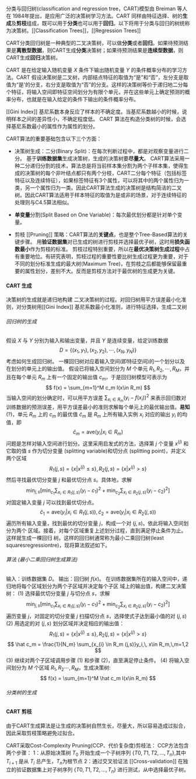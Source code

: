 分类与回归树(classification and regression tree，CART)模型由 Breiman 等人在 1984年提出，是应用广泛的决策树学习方法。CART 同样由特征选择、树的**生成**及**剪枝**组成，既可以用于**分类**也可以用于**回归**。以下将用于分类与回归的树统称为决策树。[[Classification Trees]]，[[Regression Trees]]

CART分类回归树是一种典型的二叉决策树，可以做**分类**或者**回归**。如果待预测结果是**离散型数据**，则CART生成**分类**决策树；如果待预测结果是**连续型数据**，则CART生成**回归**决策树。

CART 是在给定输入随机变量 $X$ 条件下输出随机变量 $Y$ 的条件概率分布的学习方法。CART 假设决策树是二叉树，内部结点特征的取值为“是”和“否”，左分支是取值为“是'的分支，右分支是取值为“否”的分支。这样的决策树等价于递归地二分每个特征，将输入空间即特征空间划分为有限个单元，并在这些单元上确定预测的概率分布，也就是在输入给定的条件下输出的条件概率分布。

[[Gini Index]] 基尼系数本身反应了样本的不确定度。当基尼系数越小的时候，说明样本之间的差异性小，不确定程度低。 CART 算法在构造分类树的时候，会选择基尼系数最小的属性作为属性的划分。

CART算法的重要基础包含以下三个方面：
- 决策树生成：二分(Binary Split)：在每次判断过程中，都是对观察变量进行二分。
	基于**训练数据集**生成决策树，生成的决策树要**尽量大**。
	CART算法采用一种二分递归分割的技术，算法总是将当前样本集分割为两个子样本集，使得生成的决策树的每个非叶结点都只有两个分枝，CART二分每个特征（包括标签特征以及连续特征），如果标签特征有3个属性，可以将其中的两个属性归为一类，另一个属性归为一类。因此CART算法生成的决策树是结构简洁的二叉树。因此CART算法适用于样本特征的取值为是或非的场景，对于连续特征的处理则与C4.5算法相似。

- **单变量**分割(Split Based on One Variable)：每次最优划分都是针对单个变量。

- 剪枝 [[Pruning]] 策略：CART算法的**关键点**，也是整个Tree-Based算法的关键步骤。
	用**验证数据集**对已生成的树进行剪枝并选择最优子树，这时用**损失函数最小**作为剪枝的标准。
	剪枝过程特别重要，所以在**最优决策树生成过程**中占有重要地位。有研究表明，剪枝过程的重要性要比树生成过程更为重要，对于不同的划分标准生成的最大树(Maximum Tree)，在剪枝之后都能够保留最重要的属性划分，差别不大。反而是剪枝方法对于最优树的生成更为关键。

#### CART 生成
决策树的生成就是递归地构建 二叉决策树的过程。对回归树用平方误差最小化准则，对分类树用[[Gini Index]] 基尼系数最小化准则，进行特征选择，生成二叉树
###### 回归树的生成
假设 $X$ 与 $Y$ 分别为输入和输出变量，并且 $Y$ 是连续变量，给定训练数据
$$
D = \{(x_1,y_1),(x_2,y_2),\cdots,(x_N,y_N) \}
$$
考虑如何生成回归树。
一棵回归树对应着输入空间(即特征空间)的一个划分以及在划分的单元上的输出值。 假设已将输入空间划分为 $M$ 个单元 $R_1,R_2,\cdots,R_M$，并且在每个单元 $R_m$ 上有一个固定的输出值 $c_m$，于是回归树模型可表示为
$$
f(x) = \sum_{m=1}^M c_m I(x\in R_m)
$$
当输入空间的划分确定时，可以用平方误差 $\sum_{x_i \in R_m}(y_i - f(x_i))^2$ 来表示回归数对训练数据的预测误差，用平方误差最小的准则求解每个单元上的最优输出值。**易知**(?)，单元 $R_m$ 上的 $c_m$ 的最优值 $\hat c_m$ 是 $R_m$ 上所有输入实例 $x_i$ 对应的输出 $y_i$ 的均值，即
$$
\hat c_m = \text{ave} (y_i | x_i \in R_m)
$$
问题是怎样对输入空间进行划分。这里采用启发式的方法，选择第 $j$ 个变量 $x^{(j)}$ 和它取的值 $s$ 作为切分变量 (splitting variable)和切分点 (splitting point)，并定义两个区域
$$
R_1(j,s) = \{x | x^{(j)} \le s\} , R_2 (j,s) = \{x | x^{(j)} >s\}
$$
然后寻找最优切分变量 $j$ 和最优切分点 $s$。具体地，求解
$$
\mathop{\text{min}}_{j,s} \left[\mathop{\text{min}}_{c_1}\sum_{x_i \in R_1(j,s)} (y_i - c_1)^2 + \mathop{\text{min}}_{c_2}\sum_{x_i\in R_2(j,s)}(y_i - c_2)^2 \right]
$$
对固定输入变量 $j$ 可以找到最优切分点。
$$
\hat c_1 = \text{ave} (y_i | x_i \in R_1 (j,s)),\hat c_2 = \text{ave} (y_i|x_i \in R_2(j,s))
$$
遍历所有输入变量，找到最优的切分变量 $j$，构成一个对 $(j,s)$。依此将输入空间划分为两个 区域。接着，对每个区域重复上述划分过程，直到满足停止条件为止。这样就生成一棵回归 树。这样的回归树通常称为最小二乘回归树(least squaresregressiontre)，现将算法叙述如下。
###### 算法 (最小二乘回归树生成算法)
输入：训练数据集 $D$。
输出：回归树 $f(x)$。
在训练数据集所在的输入空间中，递归地将每个区域划分为两个子区域并决定每个子区 域上的输出值，构建二叉决策树：
(1) 选择最优切分变量 $j$ 与切分点 $s$，求解
$$
\mathop{\text{min}}_{j,s} \left[\mathop{\text{min}}_{c_1}\sum_{x_i \in R_1(j,s)} (y_i - c_1)^2 + \mathop{\text{min}}_{c_2}\sum_{x_i\in R_2(j,s)}(y_i - c_2)^2 \right]
$$
遍历变量 $j$，对固定的切分变量 $j$ 扫描切分点 $s$，选择使式子达到最小值的对 $(j,s)$
(2) 用选定的对 $(j,s)$ 划分区域并决定相应的输出值：
$$
R_1(j,s) = \{x | x^{(j)} \le s\} , R_2 (j,s) = \{x | x^{(j)} >s\}
$$
$$
\hat c_m = \frac{1}{N_m} \sum_{x_{i} \in R_m (j,s)}y_i,\, x\in R_m,\,m=1,2
$$
(3) 继续对两个子区域调用步骤 (1) 和步骤 (2)，直至满足停止条件。
(4) 将输入空间划分为 $M$ 个区域 $R_1,R_2\cdots,R_M$，生成决策树:
$$
f(x) = \sum_{m=1}^M \hat c_m I(x\in R_m)
$$
###### 分类树的生成

#### CART 剪枝
由于CART生成算法是让生成的决策树自然生长，尽量大，所以容易造成过拟合，因此采取剪枝策略避免过拟合。

CART采取Cost-Complexity Pruning(CCP、代价复杂度)剪枝法：
CCP方法包含两个步骤：
1：从原始决策树 $T_0$ 开始生成一个子树序列 $\{T0,T1,T2,\dots,T_n\}$,其中 $T_{i+1}$ 是从 $T_i$ 总产生，$T_n$为根节点
2：通过交叉验证法 [[Cross-validation]] 在独立的验证数据集上对子树序列 $\{T0,T1,T2,\dots,T_n\}$ 进行测试，从中选择最优子树。

